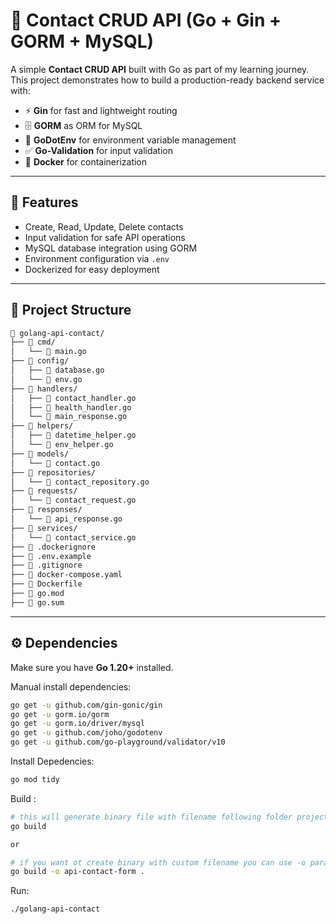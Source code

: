 # 📇 Contact CRUD API (Go + Gin + GORM + MySQL)

A simple **Contact CRUD API** built with Go as part of my learning journey.  
This project demonstrates how to build a production-ready backend service with:  

- ⚡ **Gin** for fast and lightweight routing  
- 🗄️ **GORM** as ORM for MySQL  
- 🔑 **GoDotEnv** for environment variable management  
- ✅ **Go-Validation** for input validation  
- 🐳 **Docker** for containerization  

---

## 🚀 Features
- Create, Read, Update, Delete contacts  
- Input validation for safe API operations  
- MySQL database integration using GORM  
- Environment configuration via `.env`  
- Dockerized for easy deployment  

---

## 📂 Project Structure

```bash
📂 golang-api-contact/
├── 📂 cmd/
│   └── 📄 main.go
├── 📂 config/
│   ├── 📄 database.go
│   └── 📄 env.go 
├── 📂 handlers/
│   ├── 📄 contact_handler.go
│   ├── 📄 health_handler.go
│   └── 📄 main_response.go
├── 📂 helpers/
│   ├── 📄 datetime_helper.go
│   └── 📄 env_helper.go
├── 📂 models/
│   └── 📄 contact.go
├── 📂 repositories/
│   └── 📄 contact_repository.go
├── 📂 requests/
│   └── 📄 contact_request.go
├── 📂 responses/
│   └── 📄 api_response.go
├── 📂 services/
│   └── 📄 contact_service.go
├── 📄 .dockerignore
├── 📄 .env.example
├── 📄 .gitignore
├── 📄 docker-compose.yaml
├── 📄 Dockerfile
├── 📄 go.mod
├── 📄 go.sum
```


---

## ⚙️ Dependencies
Make sure you have **Go 1.20+** installed.  

Manual install dependencies:
```bash
go get -u github.com/gin-gonic/gin
go get -u gorm.io/gorm
go get -u gorm.io/driver/mysql
go get -u github.com/joho/godotenv
go get -u github.com/go-playground/validator/v10
```

Install Depedencies:
```bash
go mod tidy
```

Build :
```bash
# this will generate binary file with filename following folder project name (api-contact-form)
go build 

or 

# if you want ot create binary with custom filename you can use -o parameter
go build -o api-contact-form .
```

Run:
```bash
./golang-api-contact
```